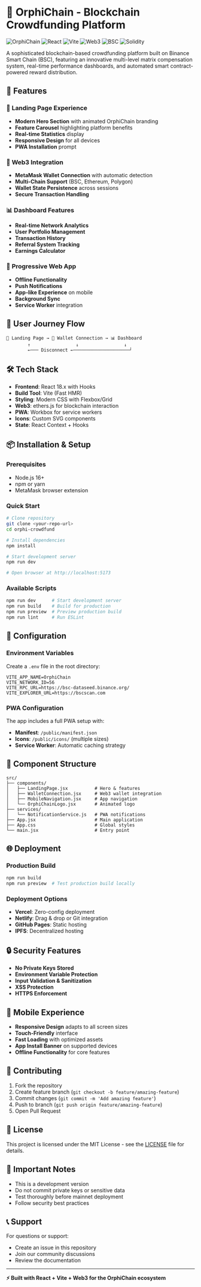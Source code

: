 # 🚀 OrphiChain - Blockchain Crowdfunding Platform

![OrphiChain](https://img.shields.io/badge/OrphiChain-PWA-blue.svg)
![React](https://img.shields.io/badge/React-18.x-blue.svg)
![Vite](https://img.shields.io/badge/Vite-Latest-green.svg)
![Web3](https://img.shields.io/badge/Web3-Enabled-orange.svg)
![BSC](https://img.shields.io/badge/BSC-Ready-yellow.svg)
![Solidity](https://img.shields.io/badge/Solidity-^0.8.19-blue.svg)

A sophisticated blockchain-based crowdfunding platform built on Binance Smart Chain (BSC), featuring an innovative multi-level matrix compensation system, real-time performance dashboards, and automated smart contract-powered reward distribution.

## 🌟 Features

### 🎯 **Landing Page Experience**
- **Modern Hero Section** with animated OrphiChain branding
- **Feature Carousel** highlighting platform benefits
- **Real-time Statistics** display
- **Responsive Design** for all devices
- **PWA Installation** prompt

### 🔗 **Web3 Integration**
- **MetaMask Wallet Connection** with automatic detection
- **Multi-Chain Support** (BSC, Ethereum, Polygon)
- **Wallet State Persistence** across sessions
- **Secure Transaction Handling**

### 📊 **Dashboard Features**
- **Real-time Network Analytics**
- **User Portfolio Management**
- **Transaction History**
- **Referral System Tracking**
- **Earnings Calculator**

### 📱 **Progressive Web App**
- **Offline Functionality**
- **Push Notifications**
- **App-like Experience** on mobile
- **Background Sync**
- **Service Worker** integration

## 🚀 User Journey Flow

```
📱 Landing Page → 🔗 Wallet Connection → 📊 Dashboard
        ↑                 ↓                 ↓
        ←─── Disconnect ←─────────────────────┘
```

## 🛠️ Tech Stack

- **Frontend**: React 18.x with Hooks
- **Build Tool**: Vite (Fast HMR)
- **Styling**: Modern CSS with Flexbox/Grid
- **Web3**: ethers.js for blockchain interaction
- **PWA**: Workbox for service workers
- **Icons**: Custom SVG components
- **State**: React Context + Hooks

## 📦 Installation & Setup

### Prerequisites
- Node.js 16+ 
- npm or yarn
- MetaMask browser extension

### Quick Start
```bash
# Clone repository
git clone <your-repo-url>
cd orphi-crowdfund

# Install dependencies
npm install

# Start development server
npm run dev

# Open browser at http://localhost:5173
```

### Available Scripts
```bash
npm run dev      # Start development server
npm run build    # Build for production
npm run preview  # Preview production build
npm run lint     # Run ESLint
```

## 🔧 Configuration

### Environment Variables
Create a `.env` file in the root directory:
```env
VITE_APP_NAME=OrphiChain
VITE_NETWORK_ID=56
VITE_RPC_URL=https://bsc-dataseed.binance.org/
VITE_EXPLORER_URL=https://bscscan.com
```

### PWA Configuration
The app includes a full PWA setup with:
- **Manifest**: `/public/manifest.json`
- **Icons**: `/public/icons/` (multiple sizes)
- **Service Worker**: Automatic caching strategy

## 🎨 Component Structure

```
src/
├── components/
│   ├── LandingPage.jsx          # Hero & features
│   ├── WalletConnection.jsx     # Web3 wallet integration
│   ├── MobileNavigation.jsx     # App navigation
│   └── OrphiChainLogo.jsx       # Animated logo
├── services/
│   └── NotificationService.js   # PWA notifications
├── App.jsx                      # Main application
├── App.css                      # Global styles
└── main.jsx                     # Entry point
```

## 🌐 Deployment

### Production Build
```bash
npm run build
npm run preview  # Test production build locally
```

### Deployment Options
- **Vercel**: Zero-config deployment
- **Netlify**: Drag & drop or Git integration
- **GitHub Pages**: Static hosting
- **IPFS**: Decentralized hosting

## 🔒 Security Features

- **No Private Keys Stored**
- **Environment Variable Protection**
- **Input Validation & Sanitization**
- **XSS Protection**
- **HTTPS Enforcement**

## 📱 Mobile Experience

- **Responsive Design** adapts to all screen sizes
- **Touch-Friendly** interface
- **Fast Loading** with optimized assets
- **App Install Banner** on supported devices
- **Offline Functionality** for core features

## 🤝 Contributing

1. Fork the repository
2. Create feature branch (`git checkout -b feature/amazing-feature`)
3. Commit changes (`git commit -m 'Add amazing feature'`)
4. Push to branch (`git push origin feature/amazing-feature`)
5. Open Pull Request

## 📄 License

This project is licensed under the MIT License - see the [LICENSE](LICENSE) file for details.

## 🚨 Important Notes

- This is a development version
- Do not commit private keys or sensitive data
- Test thoroughly before mainnet deployment
- Follow security best practices

## 📞 Support

For questions or support:
- Create an issue in this repository
- Join our community discussions
- Review the documentation

---

**⚡ Built with React + Vite + Web3 for the OrphiChain ecosystem**
